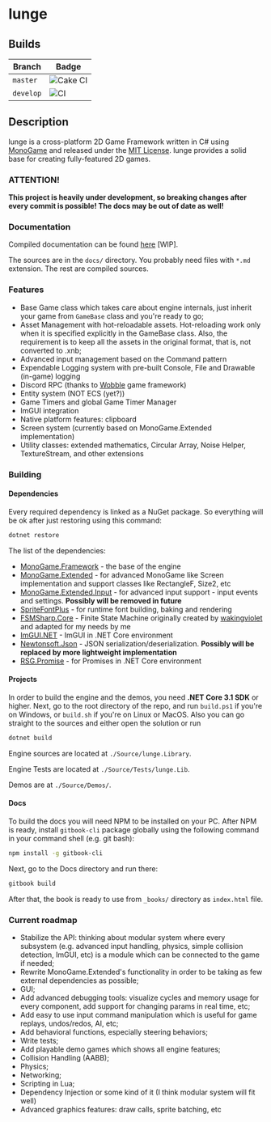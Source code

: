 # lunge

## Builds

| Branch | Badge |
| --- | --- |
| `master` | ![Cake CI](https://github.com/lunacys/lunge/workflows/Cake%20CI/badge.svg?branch=master) |
| `develop` | ![CI](https://github.com/lunacys/lunge/workflows/Cake%20CI/badge.svg?branch=develop) |

## Description

lunge is a cross-platform 2D Game Framework written in C# using [MonoGame](https://www.monogame.net/) and released under the [MIT License](https://opensource.org/licenses/MIT). lunge provides a solid base for creating fully-featured 2D games.

### ATTENTION!

**This project is heavily under development, so breaking changes after every commit is possible! The docs may be out of date as well!**

### Documentation

Compiled documentation can be found [here](http://loonacuse.link/lunge) [WIP].

The sources are in the `docs/` directory. You probably need files with `*.md` extension. The rest are compiled sources.

### Features

 - Base Game class which takes care about engine internals, just inherit your game from `GameBase` class and you're ready to go;
 - Asset Management with hot-reloadable assets. Hot-reloading work only when it is specified explicitly in the GameBase class. Also, the requirement is to keep all the assets in the original format, that is, not converted to .xnb;
 - Advanced input management based on the Command pattern
 - Expendable Logging system with pre-built Console, File and Drawable (in-game) logging
 - Discord RPC (thanks to [Wobble](https://github.com/Quaver/Wobble) game framework)
 - Entity system (NOT ECS (yet?))
 - Game Timers and global Game Timer Manager
 - ImGUI integration
 - Native platform features: clipboard
 - Screen system (currently based on MonoGame.Extended implementation)
 - Utility classes: extended mathematics, Circular Array, Noise Helper, TextureStream, and other extensions

### Building

#### Dependencies

Every required dependency is linked as a NuGet package. So everything will be ok after just restoring using this command:

```bash
dotnet restore
```

The list of the dependencies:

 - [MonoGame.Framework](https://www.monogame.net/) - the base of the engine
 - [MonoGame.Extended](https://github.com/craftworkgames/MonoGame.Extended) - for advanced MonoGame like Screen implementation and support classes like RectangleF, Size2, etc
 - [MonoGame.Extended.Input](https://github.com/craftworkgames/MonoGame.Extended) - for advanced input support - input events and settings. **Possibly will be removed in future**
 - [SpriteFontPlus](https://github.com/rds1983/SpriteFontPlus) - for runtime font building, baking and rendering
 - [FSMSharp.Core](https://github.com/lunacys/FSMsharp) - Finite State Machine originally created by [wakingviolet](https://github.com/wakingviolet/FSMsharp) and adapted for my needs by me
 - [ImGUI.NET](https://github.com/mellinoe/ImGui.NET) - ImGUI in .NET Core environment
 - [Newtonsoft.Json](https://www.newtonsoft.com) - JSON serialization/deserialization. **Possibly will be replaced by more lightweight implementation**
 - [RSG.Promise](https://github.com/Real-Serious-Games/C-Sharp-Promise) - for Promises in .NET Core environment

#### Projects

In order to build the engine and the demos, you need **.NET Core 3.1 SDK** or higher. Next, go to the root directory of the repo, and run `build.ps1` if you're on Windows, or `build.sh` if you're on Linux or MacOS. Also you can go straight to the sources and either open the solution or run

```powershell
dotnet build
```

Engine sources are located at `./Source/lunge.Library`.

Engine Tests are located at `./Source/Tests/lunge.Lib`.

Demos are at `./Source/Demos/`.

#### Docs

To build the docs you will need NPM to be installed on your PC. After NPM is ready, install `gitbook-cli` package globally using the following command in your command shell (e.g. git bash):

```bash
npm install -g gitbook-cli
```

Next, go to the Docs directory and run there:

```bash
gitbook build
```

After that, the book is ready to use from `_books/` directory as `index.html` file.

### Current roadmap

 - Stabilize the API: thinking about modular system where every subsystem (e.g. advanced input handling, physics, simple collision detection, ImGUI, etc) is a module which can be connected to the game if needed;
 - Rewrite MonoGame.Extended's functionality in order to be taking as few external dependencies as possible;
 - GUI;
 - Add advanced debugging tools: visualize cycles and memory usage for every component, add support for changing params in real time, etc;
 - Add easy to use input command manipulation which is useful for game replays, undos/redos, AI, etc;
 - Add behavioral functions, especially steering behaviors;
 - Write tests;
 - Add playable demo games which shows all engine features;
 - Collision Handling (AABB);
 - Physics;
 - Networking;
 - Scripting in Lua;
 - Dependency Injection or some kind of it (I think modular system will fit well)
 - Advanced graphics features: draw calls, sprite batching, etc
